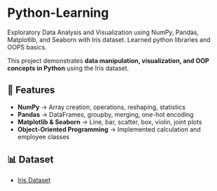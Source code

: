 # Python-Learning
Exploratory Data Analysis and Visualization using NumPy, Pandas, Matplotlib, and Seaborn with Iris dataset. Learned python libraries and OOPS basics.


This project demonstrates **data manipulation, visualization, and OOP concepts in Python** using the Iris dataset.

## 🔹 Features
- **NumPy** → Array creation, operations, reshaping, statistics
- **Pandas** → DataFrames, groupby, merging, one-hot encoding
- **Matplotlib & Seaborn** → Line, bar, scatter, box, violin, joint plots
- **Object-Oriented Programming** → Implemented calculation and employee classes

## 📊 Dataset
- [Iris Dataset](https://archive.ics.uci.edu/ml/datasets/iris)
